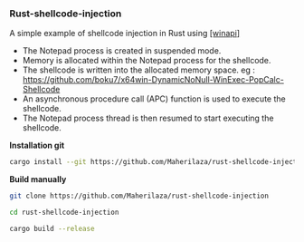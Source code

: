 ### Rust-shellcode-injection

A simple example of shellcode injection in Rust using [[winapi]](https://docs.rs/winapi/0.3.9/winapi/)

* The Notepad process is created in suspended mode.
* Memory is allocated within the Notepad process for the shellcode.
* The shellcode is written into the allocated memory space.
eg : https://github.com/boku7/x64win-DynamicNoNull-WinExec-PopCalc-Shellcode
* An asynchronous procedure call (APC) function is used to execute the shellcode.
* The Notepad process thread is then resumed to start executing the shellcode.

**Installation git**
```bash
cargo install --git https://github.com/Maherilaza/rust-shellcode-injection
```

**Build manually**
```bash
git clone https://github.com/Maherilaza/rust-shellcode-injection

cd rust-shellcode-injection

cargo build --release